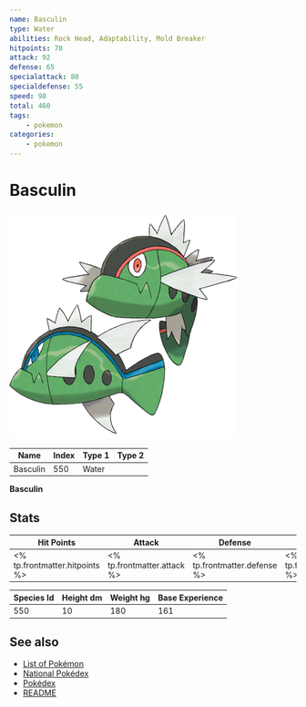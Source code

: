 ```yaml
---
name: Basculin
type: Water
abilities: Rock Head, Adaptability, Mold Breaker
hitpoints: 70
attack: 92
defense: 65
specialattack: 80
specialdefense: 55
speed: 98
total: 460
tags:
    - pokemon
categories:
    - pokemon
---
```


# Basculin


![Basculin](images/550.png)

| **Name** | **Index** | **Type 1** | **Type 2** |
|----|----|----|----|
| Basculin | 550 | Water  |  |

**Basculin** 


## Stats

| **Hit Points** | **Attack** | **Defense** | **Special Attack** | **Special Defense** | **Speed** | **Total** |
|----------------|------------|-------------|--------------------|---------------------|-----------|-----------|
| <% tp.frontmatter.hitpoints %> | <% tp.frontmatter.attack %> | <% tp.frontmatter.defense %> | <% tp.frontmatter.specialattack %> | <% tp.frontmatter.specialdefense %> | <% tp.frontmatter.speed %> | <% tp.frontmatter.total %> |


| **Species Id** | **Height dm** | **Weight hg** | **Base Experience** |
|----------------|------------|------------|---------------------|
| 550 | 10 | 180 | 161 |

## See also

- [List of Pokémon](../pokemon.md)
- [National Pokédex](../national_pokedex.md)
- [Pokédex](../pokedex.md)
- [README](../README.md)
